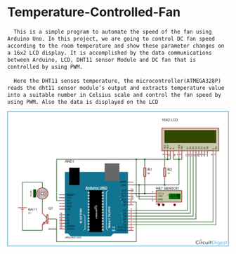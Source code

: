 # Temperature-Controlled-Fan

      This is a simple program to automate the speed of the fan using Arduino Uno. In this project, we are going to control DC fan speed according to the room temperature and show these parameter changes on a 16x2 LCD display. It is accomplished by the data communications between Arduino, LCD, DHT11 sensor Module and DC fan that is controlled by using PWM.  
      
      Here the DHT11 senses temperature, the microcontroller(ATMEGA328P) reads the dht11 sensor module’s output and extracts temperature value into a suitable number in Celsius scale and control the fan speed by using PWM. Also the data is displayed on the LCD
     
![](Temperature-Controlled-Fan-.jpg)

